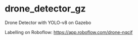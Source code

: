 # drone_detector_gz
Drone Detector with YOLO-v8 on Gazebo

Labelling on Roboflow: https://app.roboflow.com/drone-nqcif
